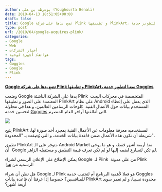 ```yaml
---
author: يوغرطة بن علي (Youghourta Benali)
date: 2010-04-13 18:51:05+00:00
draft: false
title: Google تضع يدها على شركة Plink و تطبيقها PlinkArt، سعيا لتطوير خدمة Goggles
type: post
url: /2010/04/google-acquires-plink/
categories:
- Google
- Web
- أخبار الشركات
- هواتف/ أجهزة لوحية
tags:
- Goggles
- Google
- Plink
---
```


[**Google تضع يدها على شركة Plink و تطبيقها PlinkArt، سعيا لتطوير خدمة  Goggles**](http://www.it-scoop.com/2010/04/google-acquires-plink/)


وضعت Google يدها على الشركة الناشئة Plink  المتخصصة في محركات البحث المعتمدة على الصور و تطبيقها PlinkArt على نظام Android الذي يعمل على إعطاء المستخدم بيانات حول الأعمال الفنية  كلوحات الرسامين العالمين، و هذا في محاولة لتحسين خدمة [Goggles](../../../../../2009/12/google-%D8%AA%D8%AD%D8%AF%D8%AB-%D8%AB%D9%88%D8%B1%D8%A9-%D9%81%D9%8A-%D9%85%D8%AC%D8%A7%D9%84-%D8%A7%D9%84%D8%A8%D8%AD%D8%AB-%D8%A7%D9%86%D8%B7%D9%84%D8%A7%D9%82%D8%A7-%D9%85%D9%86-%D8%A7%D9%84%D8%B5/) التي أطلقتها أواخر العام المنصرم.

[![](http://www.it-scoop.com/wp-content/uploads/2010/04/plink.jpg)
](http://www.it-scoop.com/2010/04/google-acquires-plink/)

يتيح PlinkArt لمستخدميه معرفة معلومات عن الأعمال الفنية بمجرد أخذ صورة لها، شريطة أن تكون هذه الأعمال ضمن قاعدة بيانات الخدمة، و التي وُصِفت بـ "المحدودة".

تطبيق PlinkArt متوفر على الـ Android Market منذ أربعة أشهر فقط، و هو ما يوحي  أن Google لم تكن لتسارع لضمه إليها لو لم تكن تعرف قيمة التطبيق و مستقبله الزاهر.

يمكن الإطلاع على الإعلان الرسمي لشراء Google  لـ Plink  من على مدونة Plink  الرسمية من [هنا](http://www.plinkart.com/blog/?p=77)

هل تظن أن شراء Google لـ Plink هو فعلا لأهمية البرنامج أم لتجنيب خدمة Goggles للمنافسين؟ خصوصا إذا عرفنا أن قاعدة بيانات PlinkArt محدودة نسبيا، و لم تعمر سوى أربعة أشهر؟

‎
